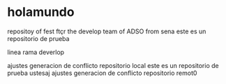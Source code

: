 # holamundo
repositoy of fest ftçr the develop team of ADSO from sena 
este es un repositorio de prueba 

linea rama deverlop

ajustes generacion de conflicto repositorio local 
este es un repositorio de prueba  ustesaj
ajustes generacion de conflicto repositorio remot0 

